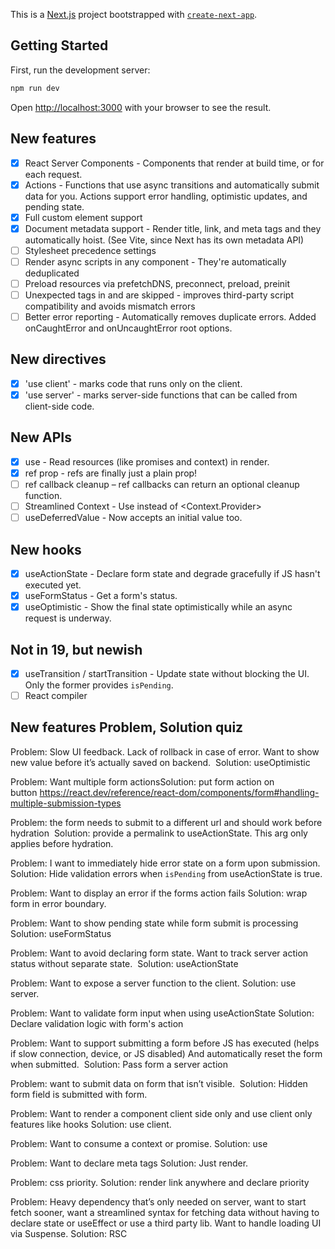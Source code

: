 This is a [Next.js](https://nextjs.org) project bootstrapped with [`create-next-app`](https://nextjs.org/docs/app/api-reference/cli/create-next-app).

## Getting Started

First, run the development server:

```bash
npm run dev
```

Open [http://localhost:3000](http://localhost:3000) with your browser to see the result.

## New features

- [x] React Server Components - Components that render at build time, or for each request.
- [x] Actions - Functions that use async transitions and automatically submit data for you. Actions support error handling, optimistic updates, and pending state.
- [x] Full custom element support
- [x] Document metadata support - Render title, link, and meta tags and they automatically hoist. (See Vite, since Next has its own metadata API)
- [ ] Stylesheet precedence settings
- [ ] Render async scripts in any component - They're automatically deduplicated
- [ ] Preload resources via prefetchDNS, preconnect, preload, preinit
- [ ] Unexpected tags in <head> and <body> are skipped - improves third-party script compatibility and avoids mismatch errors
- [ ] Better error reporting - Automatically removes duplicate errors. Added onCaughtError and onUncaughtError root options.

## New directives

- [x] 'use client' - marks code that runs only on the client.
- [x] 'use server' - marks server-side functions that can be called from client-side code.

## New APIs

- [x] use - Read resources (like promises and context) in render.
- [x] ref prop - refs are finally just a plain prop!
- [ ] ref callback cleanup – ref callbacks can return an optional cleanup function.
- [ ] Streamlined Context - Use <Context> instead of <Context.Provider>
- [ ] useDeferredValue - Now accepts an initial value too.

## New hooks

- [x] useActionState - Declare form state and degrade gracefully if JS hasn't executed yet.
- [x] useFormStatus - Get a form's status.
- [x] useOptimistic - Show the final state optimistically while an async request is underway.

## Not in 19, but newish

- [x] useTransition / startTransition - Update state without blocking the UI. Only the former provides `isPending`.
- [ ] React compiler

## New features Problem, Solution quiz

Problem: Slow UI feedback. Lack of rollback in case of error. Want to show new value before it’s actually saved on backend. 
Solution: useOptimistic

Problem: Want multiple form actionsSolution: put form action on button https://react.dev/reference/react-dom/components/form#handling-multiple-submission-types

Problem: the form needs to submit to a different url and should work before hydration 
Solution: provide a permalink to useActionState. This arg only applies before hydration.

Problem: I want to immediately hide error state on a form upon submission.
Solution: Hide validation errors when `isPending` from useActionState is true.

Problem: Want to display an error if the forms action fails
Solution: wrap form in error boundary.

Problem: Want to show pending state while form submit is processing
Solution: useFormStatus

Problem: Want to avoid declaring form state. Want to track server action status without separate state. 
Solution: useActionState

Problem: Want to expose a server function to the client.
Solution: use server.

Problem: Want to validate form input when using useActionState
Solution: Declare validation logic with form's action

Problem: Want to support submitting a form before JS has executed (helps if slow connection, device, or JS disabled) And automatically reset the form when submitted. 
Solution: Pass form a server action

Problem: want to submit data on form that isn’t visible. 
Solution: Hidden form field is submitted with form.

Problem: Want to render a component client side only and use client only features like hooks
Solution: use client.

Problem: Want to consume a context or promise.
Solution: use

Problem: Want to declare meta tags
Solution: Just render.

Problem: css priority.
Solution: render link anywhere and declare priority

Problem: Heavy dependency that’s only needed on server, want to start fetch sooner, want a streamlined syntax for fetching data without having to declare state or useEffect or use a third party lib. Want to handle loading UI via Suspense.
Solution: RSC
